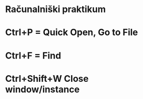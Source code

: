 # Računalniški praktikum
# Ctrl+P = Quick Open, Go to File
# Ctrl+F = Find
# Ctrl+Shift+W Close window/instance
